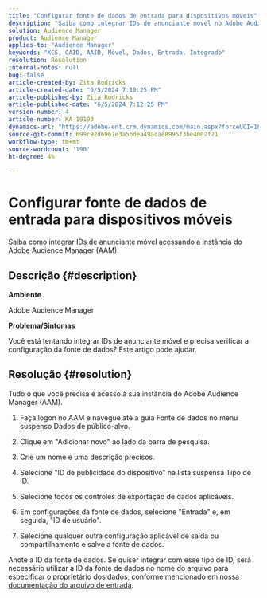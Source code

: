 ```yaml
---
title: "Configurar fonte de dados de entrada para dispositivos móveis"
description: "Saiba como integrar IDs de anunciante móvel no Adobe Audience Manager."
solution: Audience Manager
product: Audience Manager
applies-to: "Audience Manager"
keywords: "KCS, GAID, AAID, Móvel, Dados, Entrada, Integrado"
resolution: Resolution
internal-notes: null
bug: false
article-created-by: Zita Rodricks
article-created-date: "6/5/2024 7:10:25 PM"
article-published-by: Zita Rodricks
article-published-date: "6/5/2024 7:12:25 PM"
version-number: 4
article-number: KA-19193
dynamics-url: "https://adobe-ent.crm.dynamics.com/main.aspx?forceUCI=1&pagetype=entityrecord&etn=knowledgearticle&id=9f786741-6f23-ef11-840a-000d3a372703"
source-git-commit: 699c92d6967e3a5bdea49acae8995f3be4002f71
workflow-type: tm+mt
source-wordcount: '190'
ht-degree: 4%

---
```


# Configurar fonte de dados de entrada para dispositivos móveis


Saiba como integrar IDs de anunciante móvel acessando a instância do Adobe Audience Manager (AAM).

## Descrição {#description}


<b>Ambiente</b>

Adobe Audience Manager

<b>Problema/Sintomas</b>

Você está tentando integrar IDs de anunciante móvel e precisa verificar a configuração da fonte de dados? Este artigo pode ajudar.


## Resolução {#resolution}


Tudo o que você precisa é acesso à sua instância do Adobe Audience Manager (AAM).

1) Faça logon no AAM e navegue até a guia Fonte de dados no menu suspenso Dados de público-alvo.

2) Clique em &quot;Adicionar novo&quot; ao lado da barra de pesquisa.

3) Crie um nome e uma descrição precisos.

4) Selecione &quot;ID de publicidade do dispositivo&quot; na lista suspensa Tipo de ID.

5) Selecione todos os controles de exportação de dados aplicáveis.

6) Em configurações da fonte de dados, selecione &quot;Entrada&quot; e, em seguida, &quot;ID de usuário&quot;.

7) Selecione qualquer outra configuração aplicável de saída ou compartilhamento e salve a fonte de dados.

Anote a ID da fonte de dados. Se quiser integrar com esse tipo de ID, será necessário utilizar a ID da fonte de dados no nome do arquivo para especificar o proprietário dos dados, conforme mencionado em nossa [documentação do arquivo de entrada](https://experienceleague.adobe.com/docs/audience-manager/user-guide/implementation-integration-guides/sending-audience-data/batch-data-transfer-process/inbound-s3-filenames.html?lang=en).
